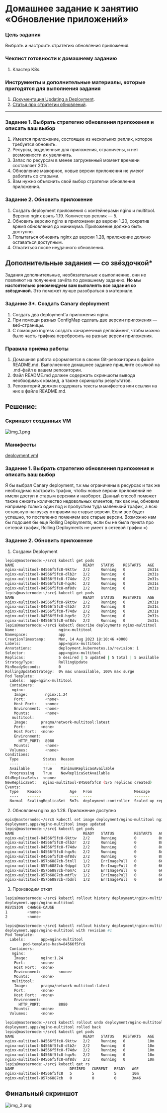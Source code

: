 # Домашнее задание к занятию «Обновление приложений»

### Цель задания

Выбрать и настроить стратегию обновления приложения.

### Чеклист готовности к домашнему заданию

1. Кластер K8s.

### Инструменты и дополнительные материалы, которые пригодятся для выполнения задания

1. [Документация Updating a Deployment](https://kubernetes.io/docs/concepts/workloads/controllers/deployment/#updating-a-deployment).
2. [Статья про стратегии обновлений](https://habr.com/ru/companies/flant/articles/471620/).

-----

### Задание 1. Выбрать стратегию обновления приложения и описать ваш выбор

1. Имеется приложение, состоящее из нескольких реплик, которое требуется обновить.
2. Ресурсы, выделенные для приложения, ограничены, и нет возможности их увеличить.
3. Запас по ресурсам в менее загруженный момент времени составляет 20%.
4. Обновление мажорное, новые версии приложения не умеют работать со старыми.
5. Вам нужно объяснить свой выбор стратегии обновления приложения.

### Задание 2. Обновить приложение

1. Создать deployment приложения с контейнерами nginx и multitool. Версию nginx взять 1.19. Количество реплик — 5.
2. Обновить версию nginx в приложении до версии 1.20, сократив время обновления до минимума. Приложение должно быть доступно.
3. Попытаться обновить nginx до версии 1.28, приложение должно оставаться доступным.
4. Откатиться после неудачного обновления.

## Дополнительные задания — со звёздочкой*

Задания дополнительные, необязательные к выполнению, они не повлияют на получение зачёта по домашнему заданию. **Но мы настоятельно рекомендуем вам выполнять все задания со звёздочкой.** Это поможет лучше разобраться в материале.   

### Задание 3*. Создать Canary deployment

1. Создать два deployment'а приложения nginx.
2. При помощи разных ConfigMap сделать две версии приложения — веб-страницы.
3. С помощью ingress создать канареечный деплоймент, чтобы можно было часть трафика перебросить на разные версии приложения.

### Правила приёма работы

1. Домашняя работа оформляется в своем Git-репозитории в файле README.md. Выполненное домашнее задание пришлите ссылкой на .md-файл в вашем репозитории.
2. Файл README.md должен содержать скриншоты вывода необходимых команд, а также скриншоты результатов.
3. Репозиторий должен содержать тексты манифестов или ссылки на них в файле README.md.


## Решение:  
### Скриншот созданных VM  
![img_1.png](src/img/img_1.png)  
### Манифесты  
[deployment.yml]()  
### Задание 1. Выбрать стратегию обновления приложения и описать ваш выбор  
Я бы выбрал Canary deployment, т.к мы ограничены в ресурсах и так же необходимо настроить трафик, чтобы новые версии приложений не имели доступ к старым версиям и наоборот. Данный способ поможет также снизить количество недовольных клиентов, так как мы, обновим например только один под и пропустим туда маленький трафик, а всю остальную нагрузку отправим на старые версии. Если все будет успешно, то постепенно поменяем все старые версии. Возможно нам бы подошел бы еще Rolling Deployments, если бы не была пункта про сетевой трафик, Rolling Deployments не умеет в сетевой трафик =)  

### Задание 2. Обновить приложение  
1. Создаем Deployment
```bash
lepis@masternode:~/src$ kubectl get pods
NAME                               READY   STATUS    RESTARTS   AGE
nginx-multitool-84566f5fc8-9kttw   2/2     Running   0          2m31s
nginx-multitool-84566f5fc8-dlb2r   2/2     Running   0          2m31s
nginx-multitool-84566f5fc8-f74dw   2/2     Running   0          2m31s
nginx-multitool-84566f5fc8-hqx9c   2/2     Running   0          2m31s
nginx-multitool-84566f5fc8-mf8dv   2/2     Running   0          2m31s
lepis@masternode:~/src$ kubectl get pods
NAME                               READY   STATUS    RESTARTS   AGE
nginx-multitool-84566f5fc8-9kttw   2/2     Running   0          2m31s
nginx-multitool-84566f5fc8-dlb2r   2/2     Running   0          2m31s
nginx-multitool-84566f5fc8-f74dw   2/2     Running   0          2m31s
nginx-multitool-84566f5fc8-hqx9c   2/2     Running   0          2m31s
nginx-multitool-84566f5fc8-mf8dv   2/2     Running   0          2m31s
lepis@masternode:~/src$ kubectl describe deployments nginx-multitool
Name:                   nginx-multitool
Namespace:              app
CreationTimestamp:      Mon, 14 Aug 2023 18:10:46 +0000
Labels:                 app=nginx-multitool
Annotations:            deployment.kubernetes.io/revision: 1
Selector:               app=nginx-multitool
Replicas:               5 desired | 5 updated | 5 total | 5 available | 0 unavailable
StrategyType:           RollingUpdate
MinReadySeconds:        0
RollingUpdateStrategy:  0% max unavailable, 100% max surge
Pod Template:
  Labels:  app=nginx-multitool
  Containers:
   nginx:
    Image:        nginx:1.24
    Port:         <none>
    Host Port:    <none>
    Environment:  <none>
    Mounts:       <none>
   multitool:
    Image:      praqma/network-multitool:latest
    Port:       <none>
    Host Port:  <none>
    Environment:
      HTTP_PORT:  8080
    Mounts:       <none>
  Volumes:        <none>
Conditions:
  Type           Status  Reason
  ----           ------  ------
  Available      True    MinimumReplicasAvailable
  Progressing    True    NewReplicaSetAvailable
OldReplicaSets:  <none>
NewReplicaSet:   nginx-multitool-84566f5fc8 (5/5 replicas created)
Events:
  Type    Reason             Age   From                   Message
  ----    ------             ----  ----                   -------
  Normal  ScalingReplicaSet  5m7s  deployment-controller  Scaled up replica set nginx-multitool-84566f5fc8 to 5
```

2. Обновляем nginx до 1.28. Приложение доступно
```bash
epis@masternode:~/src$ kubectl set image deployment/nginx-multitool nginx=nginx:1.28.0
deployment.apps/nginx-multitool image updated
lepis@masternode:~/src$ kubectl get pods
NAME                               READY   STATUS         RESTARTS   AGE
nginx-multitool-84566f5fc8-9kttw   2/2     Running        0          8m5s
nginx-multitool-84566f5fc8-dlb2r   2/2     Running        0          8m5s
nginx-multitool-84566f5fc8-f74dw   2/2     Running        0          8m5s
nginx-multitool-84566f5fc8-hqx9c   2/2     Running        0          8m5s
nginx-multitool-84566f5fc8-mf8dv   2/2     Running        0          8m5s
nginx-multitool-857b6887cb-5tnll   1/2     ErrImagePull   0          66s
nginx-multitool-857b6887cb-9dpgd   1/2     ErrImagePull   0          66s
nginx-multitool-857b6887cb-h6m7c   1/2     ErrImagePull   0          66s
nginx-multitool-857b6887cb-mtflv   1/2     ErrImagePull   0          66s
nginx-multitool-857b6887cb-rbdnl   1/2     ErrImagePull   0          66s
```
3. Производим откат
```bash
lepis@masternode:~/src$ kubectl rollout history deployment/nginx-multitool
deployment.apps/nginx-multitool 
REVISION  CHANGE-CAUSE
1         <none>
2         <none>

lepis@masternode:~/src$ kubectl rollout history deployment/nginx-multitool --revision=1
deployment.apps/nginx-multitool with revision #1
Pod Template:
  Labels:       app=nginx-multitool
        pod-template-hash=84566f5fc8
  Containers:
   nginx:
    Image:      nginx:1.24
    Port:       <none>
    Host Port:  <none>
    Environment:        <none>
    Mounts:     <none>
   multitool:
    Image:      praqma/network-multitool:latest
    Port:       <none>
    Host Port:  <none>
    Environment:
      HTTP_PORT:        8080
    Mounts:     <none>
  Volumes:      <none>

lepis@masternode:~/src$ kubectl rollout undo deployment/nginx-multitool --to-revision=1
deployment.apps/nginx-multitool rolled back
lepis@masternode:~/src$ kubectl get pods
NAME                               READY   STATUS    RESTARTS   AGE
nginx-multitool-84566f5fc8-9kttw   2/2     Running   0          10m
nginx-multitool-84566f5fc8-dlb2r   2/2     Running   0          10m
nginx-multitool-84566f5fc8-f74dw   2/2     Running   0          10m
nginx-multitool-84566f5fc8-hqx9c   2/2     Running   0          10m
nginx-multitool-84566f5fc8-mf8dv   2/2     Running   0          10m
lepis@masternode:~/src$ kubectl get rs
NAME                         DESIRED   CURRENT   READY   AGE
nginx-multitool-84566f5fc8   5         5         5       10m
nginx-multitool-857b6887cb   0         0         0       3m46
```

## Финальный скриншот 
![img_2.png](src/img/img_2.png) 
